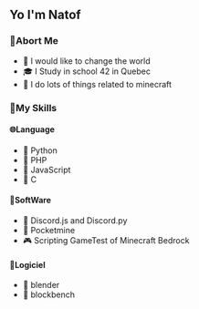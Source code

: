 
<h2>Yo I'm Natof</h2>
<h3>👤Abort Me</h3>

- 💭 I would like to change the world
- 🎓 I Study in school 42 in Quebec
- 🌵 I do lots of things related to minecraft

<h3>🧬My Skills</h3>

<h4>🌐Language</h4>

- 🐍 Python
- 🧰 PHP
- 🧲 JavaScript
- 🥽 C

<h4>🧪SoftWare</h4>

- 🥞 Discord.js and Discord.py
- 🧶 Pocketmine
- 🎮 Scripting GameTest of Minecraft Bedrock

<h4>🔮Logiciel</h4>

-  🍍 blender
-  🧩 blockbench
